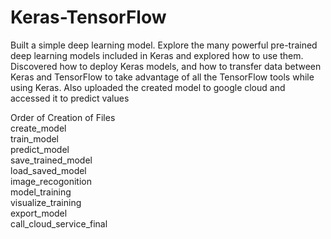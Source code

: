 # Keras-TensorFlow

Built a simple deep learning model. Explore the many powerful pre-trained deep learning models included in Keras and explored how to use them. Discovered how to deploy Keras models, and how to transfer data between Keras and TensorFlow to take advantage of all the TensorFlow tools while using Keras. Also uploaded the created model to google cloud and accessed it to predict values

Order of Creation of Files<br>
create_model<br>
train_model<br>
predict_model<br>
save_trained_model<br>
load_saved_model<br>
image_recogonition<br>
model_training<br>
visualize_training<br>
export_model<br>
call_cloud_service_final<br>

